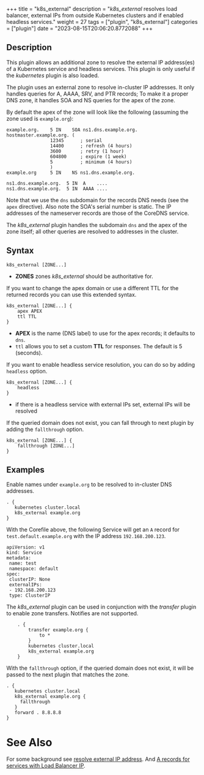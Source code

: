+++
title = "k8s_external"
description = "*k8s_external* resolves load balancer, external IPs from outside Kubernetes clusters and if enabled headless services."
weight = 27
tags = ["plugin", "k8s_external"]
categories = ["plugin"]
date = "2023-08-15T20:06:20.8772088"
+++

## Description

This plugin allows an additional zone to resolve the external IP address(es) of a Kubernetes
service and headless services. This plugin is only useful if the *kubernetes* plugin is also loaded.

The plugin uses an external zone to resolve in-cluster IP addresses. It only handles queries for A,
AAAA, SRV, and PTR records; To make it a proper DNS zone, it handles SOA and NS queries for the apex of the zone.

By default the apex of the zone will look like the following (assuming the zone used is `example.org`):

~~~ dns
example.org.	5 IN	SOA ns1.dns.example.org. hostmaster.example.org. (
				12345      ; serial
				14400      ; refresh (4 hours)
				3600       ; retry (1 hour)
				604800     ; expire (1 week)
				5          ; minimum (4 hours)
				)
example.org		5 IN	NS ns1.dns.example.org.

ns1.dns.example.org.  5 IN  A    ....
ns1.dns.example.org.  5 IN  AAAA ....
~~~

Note that we use the `dns` subdomain for the records DNS needs (see the `apex` directive). Also
note the SOA's serial number is static. The IP addresses of the nameserver records are those of the
CoreDNS service.

The *k8s_external* plugin handles the subdomain `dns` and the apex of the zone itself; all other
queries are resolved to addresses in the cluster.

## Syntax

~~~
k8s_external [ZONE...]
~~~

* **ZONES** zones *k8s_external* should be authoritative for.

If you want to change the apex domain or use a different TTL for the returned records you can use
this extended syntax.

~~~
k8s_external [ZONE...] {
    apex APEX
    ttl TTL
}
~~~

* **APEX** is the name (DNS label) to use for the apex records; it defaults to `dns`.
* `ttl` allows you to set a custom **TTL** for responses. The default is 5 (seconds).

If you want to enable headless service resolution, you can do so by adding `headless` option.

~~~
k8s_external [ZONE...] {
    headless
}
~~~

* if there is a headless service with external IPs set, external IPs will be resolved

If the queried domain does not exist, you can fall through to next plugin by adding the `fallthrough` option.

~~~
k8s_external [ZONE...] {
    fallthrough [ZONE...]
}
~~~

## Examples

Enable names under `example.org` to be resolved to in-cluster DNS addresses.

~~~
. {
   kubernetes cluster.local
   k8s_external example.org
}
~~~

With the Corefile above, the following Service will get an `A` record for `test.default.example.org` with the IP address `192.168.200.123`.

~~~
apiVersion: v1
kind: Service
metadata:
 name: test
 namespace: default
spec:
 clusterIP: None
 externalIPs:
 - 192.168.200.123
 type: ClusterIP
~~~

The *k8s_external* plugin can be used in conjunction with the *transfer* plugin to enable
zone transfers.  Notifies are not supported.

 ~~~
     . {
         transfer example.org {
             to *
         }
         kubernetes cluster.local
         k8s_external example.org
     }
 ~~~

With the `fallthrough` option, if the queried domain does not exist, it will be passed to the next plugin that matches the zone.

~~~
. {
   kubernetes cluster.local
   k8s_external example.org {
     fallthrough
   }
   forward . 8.8.8.8
}
~~~

# See Also

For some background see [resolve external IP address](https://github.com/kubernetes/dns/issues/242).
And [A records for services with Load Balancer IP](https://github.com/coredns/coredns/issues/1851).


